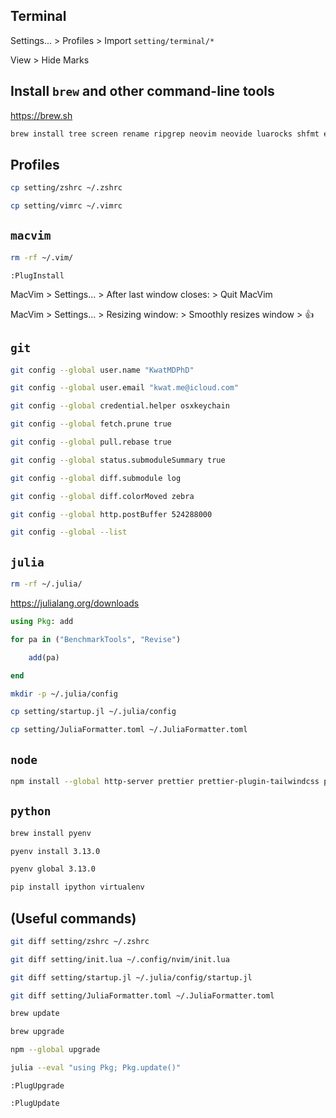 ## Terminal

Settings... > Profiles > Import `setting/terminal/*`

View > Hide Marks

## Install `brew` and other command-line tools

https://brew.sh

```bash
brew install tree screen rename ripgrep neovim neovide luarocks shfmt exiftool imagemagick
```

## Profiles

```bash
cp setting/zshrc ~/.zshrc

cp setting/vimrc ~/.vimrc
```

## `macvim`

```bash
rm -rf ~/.vim/
```

```vim
:PlugInstall
```

MacVim > Settings... > After last window closes: > Quit MacVim

MacVim > Settings... > Resizing window: > Smoothly resizes window > 👍

## `git`

```bash
git config --global user.name "KwatMDPhD"

git config --global user.email "kwat.me@icloud.com"

git config --global credential.helper osxkeychain

git config --global fetch.prune true

git config --global pull.rebase true

git config --global status.submoduleSummary true

git config --global diff.submodule log

git config --global diff.colorMoved zebra

git config --global http.postBuffer 524288000

git config --global --list
```

## `julia`

```bash
rm -rf ~/.julia/
```

https://julialang.org/downloads

```julia
using Pkg: add

for pa in ("BenchmarkTools", "Revise")

    add(pa)

end
```

```bash
mkdir -p ~/.julia/config

cp setting/startup.jl ~/.julia/config
```

```bash
cp setting/JuliaFormatter.toml ~/.JuliaFormatter.toml
```

## `node`

```bash
npm install --global http-server prettier prettier-plugin-tailwindcss prettier-plugin-sh
```

## `python`

```bash
brew install pyenv

pyenv install 3.13.0

pyenv global 3.13.0

pip install ipython virtualenv
```

## (Useful commands)

```bash
git diff setting/zshrc ~/.zshrc

git diff setting/init.lua ~/.config/nvim/init.lua

git diff setting/startup.jl ~/.julia/config/startup.jl

git diff setting/JuliaFormatter.toml ~/.JuliaFormatter.toml
```

```bash
brew update

brew upgrade

npm --global upgrade

julia --eval "using Pkg; Pkg.update()"
```

```vim
:PlugUpgrade

:PlugUpdate
```

